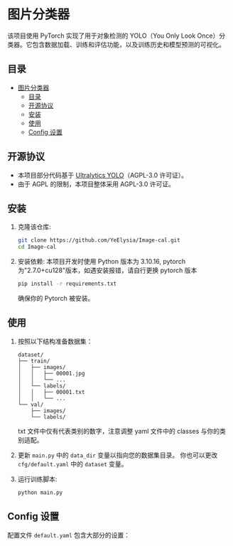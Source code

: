 # 图片分类器

该项目使用 PyTorch 实现了用于对象检测的 YOLO（You Only Look Once）分类器。它包含数据加载、训练和评估功能，以及训练历史和模型预测的可视化。

## 目录

- [图片分类器](#图片分类器)
  - [目录](#目录)
  - [开源协议](#开源协议)
  - [安装](#安装)
  - [使用](#使用)
  - [Config 设置](#config-设置)

## 开源协议

- 本项目部分代码基于 [Ultralytics YOLO](https://github.com/ultralytics/ultralytics)（AGPL-3.0 许可证）。
- 由于 AGPL 的限制，本项目整体采用 AGPL-3.0 许可证。

## 安装

1. 克隆该仓库:

   ```bash
   git clone https://github.com/YeElysia/Image-cal.git
   cd Image-cal
   ```

2. 安装依赖:
   本项目开发时使用 Python 版本为 3.10.16, pytorch 为"2.7.0+cu128"版本，如遇安装报错，请自行更换 pytorch 版本

   ```bash
   pip install -r requirements.txt
   ```

   确保你的 Pytorch 被安装。

## 使用

1. 按照以下结构准备数据集：

   ```
   dataset/
   ├── train/
   │   ├── images/
   │   │   ├── 00001.jpg
   │   │   └── ...
   │   └── labels/
   │   │   ├── 00001.txt
   │   │   └── ...
   └── val/
       ├── images/
       └── labels/
   ```

   txt 文件中仅有代表类别的数字，注意调整 yaml 文件中的 classes 与你的类别适配。

2. 更新 `main.py` 中的 `data_dir` 变量以指向您的数据集目录。
   你也可以更改`cfg/default.yaml` 中的 `dataset` 变量。

3. 运行训练脚本:
   ```bash
   python main.py
   ```

## Config 设置

配置文件 `default.yaml` 包含大部分的设置：

